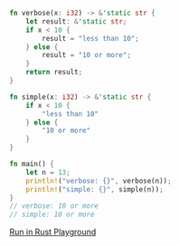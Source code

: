 ```rust
fn verbose(x: i32) -> &'static str {
    let result: &'static str;
    if x < 10 {
        result = "less than 10";
    } else {
        result = "10 or more";
    }
    return result;
}

fn simple(x: i32) -> &'static str {
    if x < 10 {
        "less than 10"
    } else {
        "10 or more"
    }
}

fn main() {
    let n = 13;
    println!("verbose: {}", verbose(n));
    println!("simple: {}", simple(n));
}
// verbose: 10 or more
// simple: 10 or more

```
[Run in Rust Playground](https://play.rust-lang.org/?version=stable&mode=debug&edition=2021&gist=bd0ea4742a512d21f1bb0405b22d0059&version=stable)
